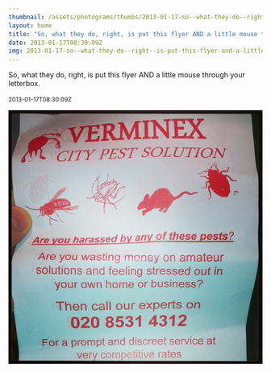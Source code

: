 ```yaml
---
thumbnail: /assets/photograms/thumbs/2013-01-17-so--what-they-do--right--is-put-this-flyer-and-a-little-mouse-through-your-letterbox-.jpg
layout: home
title: "So, what they do, right, is put this flyer AND a little mouse through your letterbox."
date: 2013-01-17T08:30:09Z
img: 2013-01-17-so--what-they-do--right--is-put-this-flyer-and-a-little-mouse-through-your-letterbox-.jpg
---
```


So, what they do, right, is put this flyer AND a little mouse through your letterbox.

<small>2013-01-17T08:30:09Z</small>

![So, what they do, right, is put this flyer AND a little mouse through your letterbox.](2013-01-17-so--what-they-do--right--is-put-this-flyer-and-a-little-mouse-through-your-letterbox-.jpg)
